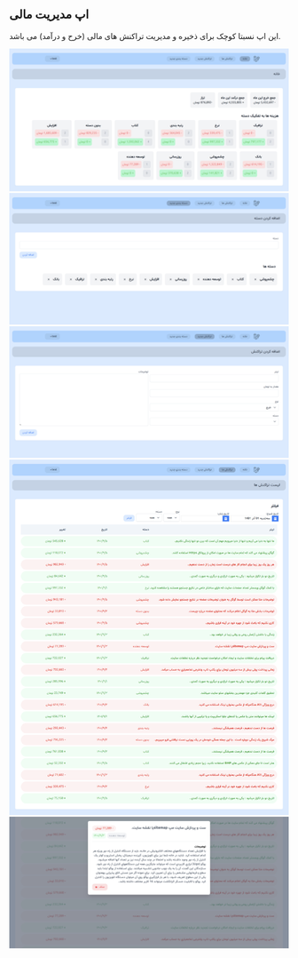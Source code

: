 ## اپ مدیریت مالی

این اپ نسبتا کوچک برای ذخیره و مدیریت تراکنش های مالی (خرح و درآمد) می باشد.

<img src="https://github.com/mohammadrezahq/simple-financial-management/blob/main/images/home.png">
<img src="https://github.com/mohammadrezahq/simple-financial-management/blob/main/images/create-category.png">
<img src="https://github.com/mohammadrezahq/simple-financial-management/blob/main/images/create-transaction.png">
<img src="https://github.com/mohammadrezahq/simple-financial-management/blob/main/images/transactions.png">
<img src="https://github.com/mohammadrezahq/simple-financial-management/blob/main/images/transaction.png">
